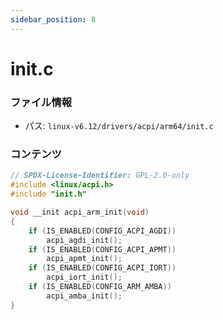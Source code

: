 ```yaml
---
sidebar_position: 8
---
```

# init.c

### ファイル情報

- パス: `linux-v6.12/drivers/acpi/arm64/init.c`

### コンテンツ

```c
// SPDX-License-Identifier: GPL-2.0-only
#include <linux/acpi.h>
#include "init.h"

void __init acpi_arm_init(void)
{
	if (IS_ENABLED(CONFIG_ACPI_AGDI))
		acpi_agdi_init();
	if (IS_ENABLED(CONFIG_ACPI_APMT))
		acpi_apmt_init();
	if (IS_ENABLED(CONFIG_ACPI_IORT))
		acpi_iort_init();
	if (IS_ENABLED(CONFIG_ARM_AMBA))
		acpi_amba_init();
}

```
